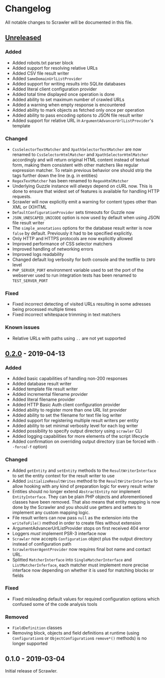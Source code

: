 # Changelog
All notable changes to Scrawler will be documented in this file.

## [Unreleased]
### Added
- Added robots.txt parser block
- Added support for resolving relative URLs
- Added CSV file result writer
- Added `SameDomainUrlListProvider`
- Added support for writing results into SQLite databases
- Added literal client configuration provider
- Added total time displayed once operation is done
- Added ability to set maximum number of crawled URLs
- Added a warning when empty response is encountered
- Added ability to mark objects as fetched only once per operation
- Added ability to pass encoding options to JSON file result writer
- Added support for relative URL in `ArgumentAdvancerUrlListProvider`'s template

### Changed
- `CssSelectorTextMatcher` and `XpathSelectorTextMatcher` are now renamed to
  `CssSelectorHtmlMatcher` and `XpathSelectorHtmlMatcher` accordingly and will
  return original HTML content instead of textual form, making them consistent
  with other matchers like regular expression matcher. To retain previous
  behavior one should strip the tags further down the line (e.g. in entities)
- `RegexTextMatcher` has been renamed to `RegexHtmlMatcher`
- Underlying Guzzle instance will _always_ depend on cURL now. This is done to
  ensure that widest set of features is available for handling HTTP requests.
- Scrawler will now explicitly emit a warning for content types other than XML or (X)HTML
- `DefaultConfigurationProvider` sets timeouts for Guzzle now
- `JSON_UNESCAPED_UNICODE` option is now used by default when using JSON file
  result writer
- The `simple_annotations` options for the database result writer is now `false`
  by default. Previously it had to be specified explicitly.
- Only HTTP and HTTPS protocols are now explicitly allowed
- Improved performance of CSS selector matchers
- Improved handling of networking errors
- Improved logs readability
- Changed default log verbosity for both console and the textfile to `INFO` level
- `PHP_SERVER_PORT` environment variable used to set the port of the webserver
  used to run integration tests has been renamed to `TEST_SERVER_PORT`

### Fixed
- Fixed incorrect detecting of visited URLs resulting in some adresses being
  processed multiple times
- Fixed incorrect whitespace trimming in text matchers

### Known issues
- Relative URLs with paths using `..` are not yet supported

## [0.2.0] - 2019-04-13
### Added
- Added basic capabilities of handling non-200 responses
- Added database result writer
- Added template file result writer
- Added incremental filename provider
- Added literal filename provider
- Added HTTP Basic Auth client configuration provider
- Added ability to register more than one URL list provider
- Added ability to set the filename for text file log writer
- Added support for registering multiple result writers per entity
- Added ability to set minimal verbosity level for each log writer
- Added possibility to specify output directory using `scrawler` CLI
- Added logging capabilities for more elements of the script lifecycle
- Added confirmation on overriding output directory (can be forced with `--force`/`-f` option)

### Changed
- Added `getEntity` and `setEntity` methods to the `ResultWriterInterface` to
  set the entity context for the result writer to use
- Added `initializeResultWrites` method to the `ResultWriterInterface` to allow
  hooking with any kind of preparation logic for every result writer
- Entities should no longer extend `AbstractEntity` nor implement `EntityInterface`.
  They can be plain PHP objects and aforementioned classes have been removed. That
  also means that entity mapping is now done by the Scrawler and you should use
  getters and setters to implement any custom mapping logic.
- File result writers can now pass `null` as the extension into the `writeToFile()`
  method in order to create files without extension
- ArgumentAdvancerUrlListProvider stops on first received 404 error
- Loggers _must_ implement PSR-3 interface now  
- `Scrawler` now accepts `Configuration` object plus the output directory instead
  of configuration path
- `ScrawlerUserAgentProvider` now requires final bot name and contact URL.
- Splitted `MatcherInterface` into `SingleMatcherInterface` and `ListMatcherInferface`,
  each matcher must implement more precise interface now depending on whether it
  is used for matching blocks or fields

### Fixed
- Fixed misleading default values for required configuration options which confused
  some of the code analysis tools

### Removed  
- `FieldDefinition` classes
- Removing block, objects and field definitions at runtime (using `Configuration`s
  or `ObjectConfiguration`s `remove*()` methods) is no longer supported

## 0.1.0 - 2019-03-04
Initial release of Scrawler.

[0.2.0]: https://github.com/Sobak/scrawler/compare/v0.1.0...v0.2.0
[Unreleased]: https://github.com/Sobak/scrawler/compare/v0.2.0...develop
